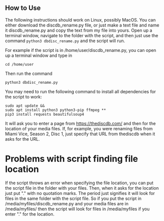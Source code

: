 ## How to Use
The following instructions should work on Linux, possibly MacOS. You can either download the discdb_rename.py file, or just make a text file and name it discdb_rename.py and copy the text from my file into yours. Open up a terminal window, navigate to the folder with the script, and then just use the command ```python3 dbdisc_rename.py``` and the script will run. 

For example if the script is in /home/user/discdb_rename.py, you can open up a terminal window and type in 

```
cd /home/user
```

Then run the command

```
python3 dbdisc_rename.py
```

You may need to run the following command to install all dependencies for the script to work:

```
sudo apt update &&
sudo apt install python3 python3-pip ffmpeg **
pip3 install requests beautifulsoup4
```

It will ask you to enter a page from https://thediscdb.com/ and then for the location of your media files. If, for example, you were renaming files from Miami Vice, Season 2, Disc 1, just specify that URL from thediscdb when it asks for the URL.

# Problems with script finding file location
If the script throws an error when specifying the file location, you can put the script file in the folder with your files. Then, when it asks for the location just put "." with no quotation marks. The period just signifies it will look for files in the same folder with the script file. So if you put the script in /media/myfiles/discdb_rename.py and your media files are in /media/myfiles/ then the script will look for files in /media/myfiles if you enter "." for the location.
